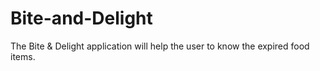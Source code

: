 # Bite-and-Delight
The Bite &amp; Delight application will help the user to know the expired food items.

